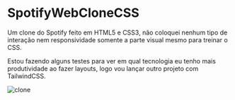 # SpotifyWebCloneCSS
Um clone do Spotify feito em HTML5 e CSS3, não coloquei nenhum tipo de interação nem responsividade somente a parte visual mesmo para treinar o CSS. 

Estou fazendo alguns testes para ver em qual tecnologia eu tenho mais produtividade ao fazer layouts, logo vou lançar outro projeto com TailwindCSS.

![clone](https://github.com/jacksonVargas/SpotifyWebCloneCSS/assets/93093923/4bcd631c-daeb-4709-919c-072e3c5bc410)
